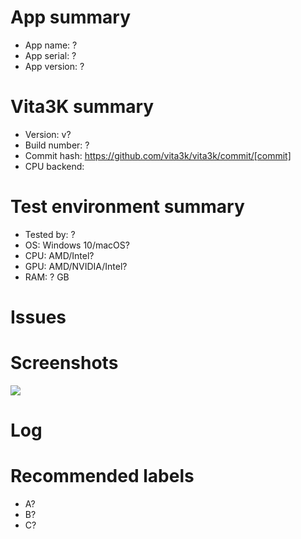 <!-- Please use the game's name for issue Title -->
<!-- Amend ? below with the correct information -->

# App summary
- App name: ?
- App serial: ?
- App version: ?

# Vita3K summary
- Version: v?
- Build number: ?
- Commit hash: https://github.com/vita3k/vita3k/commit/[commit] <!-- Replace "[commit]" with commit hash -->
- CPU backend:              <!-- As of today Vita3K uses two CPU backend engines to run games: Unicorn and Dynarmic.
                            When testing games Dynarmic should be prefered as it normally gives better results than Unicorn but 
                            if games dont't work in Dynarmic please test Unicorn as well. You can change the CPU backend on Settings -> CPU -> CPU backend
                            The following field should reflect which CPU backend you used to get the results you are reporting in this issue. -->

                          

# Test environment summary
- Tested by: ?
- OS: Windows 10/macOS?
- CPU: AMD/Intel?
- GPU: AMD/NVIDIA/Intel?
- RAM: ? GB

# Issues
<!-- Summary of problems -->

# Screenshots
![](https://?)

# Log

# Recommended labels
<!-- See https://github.com/Vita3K/compatibility/labels -->
- A?
- B?
- C?

